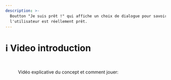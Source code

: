 ```yaml
---
description: >-
  Boutton "Je suis prêt !" qui affiche un choix de dialogue pour savoir si
  l'utilisateur est réellement prêt.
---
```


# ℹ️ Video introduction

<figure><img src="../../../.gitbook/assets/Capture d’écran 2024-06-27 à 15.43.58.png" alt="" width="172"><figcaption><p>Vidéo explicative du concept et comment jouer:</p></figcaption></figure>
